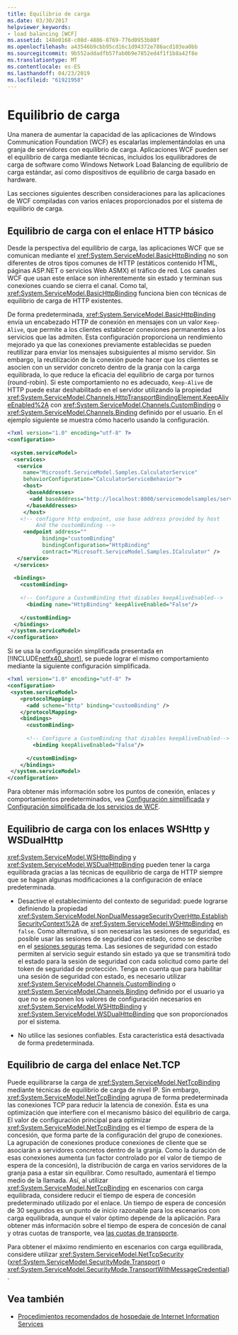 ```yaml
---
title: Equilibrio de carga
ms.date: 03/30/2017
helpviewer_keywords:
- load balancing [WCF]
ms.assetid: 148e0168-c08d-4886-8769-776d0953b80f
ms.openlocfilehash: a43546b9cbb95cd16c1d94372e786acd103ea0bb
ms.sourcegitcommit: 9b552addadfb57fab0b9e7852ed4f1f1b8a42f8e
ms.translationtype: MT
ms.contentlocale: es-ES
ms.lasthandoff: 04/23/2019
ms.locfileid: "61921958"
---
```

# <a name="load-balancing"></a>Equilibrio de carga
Una manera de aumentar la capacidad de las aplicaciones de Windows Communication Foundation (WCF) es escalarlas implementándolas en una granja de servidores con equilibrio de carga. Aplicaciones WCF pueden ser el equilibrio de carga mediante técnicas, incluidos los equilibradores de carga de software como Windows Network Load Balancing de equilibrio de carga estándar, así como dispositivos de equilibrio de carga basado en hardware.  
  
 Las secciones siguientes describen consideraciones para las aplicaciones de WCF compiladas con varios enlaces proporcionados por el sistema de equilibrio de carga.  
  
## <a name="load-balancing-with-the-basic-http-binding"></a>Equilibrio de carga con el enlace HTTP básico  
 Desde la perspectiva del equilibrio de carga, las aplicaciones WCF que se comunican mediante el <xref:System.ServiceModel.BasicHttpBinding> no son diferentes de otros tipos comunes de HTTP (estáticos contenido HTML, páginas ASP.NET o servicios Web ASMX) el tráfico de red. Los canales WCF que usan este enlace son inherentemente sin estado y terminan sus conexiones cuando se cierra el canal. Como tal, <xref:System.ServiceModel.BasicHttpBinding> funciona bien con técnicas de equilibrio de carga de HTTP existentes.  
  
 De forma predeterminada, <xref:System.ServiceModel.BasicHttpBinding> envía un encabezado HTTP de conexión en mensajes con un valor `Keep-Alive`, que permite a los clientes establecer conexiones permanentes a los servicios que las admiten. Esta configuración proporciona un rendimiento mejorado ya que las conexiones previamente establecidas se pueden reutilizar para enviar los mensajes subsiguientes al mismo servidor. Sin embargo, la reutilización de la conexión puede hacer que los clientes se asocien con un servidor concreto dentro de la granja con la carga equilibrada, lo que reduce la eficacia del equilibrio de carga por turnos (round-robin). Si este comportamiento no es adecuado, `Keep-Alive` de HTTP puede estar deshabilitado en el servidor utilizando la propiedad <xref:System.ServiceModel.Channels.HttpTransportBindingElement.KeepAliveEnabled%2A> con <xref:System.ServiceModel.Channels.CustomBinding> o <xref:System.ServiceModel.Channels.Binding> definido por el usuario. En el ejemplo siguiente se muestra cómo hacerlo usando la configuración.  
  
```xml  
<?xml version="1.0" encoding="utf-8" ?>  
<configuration>  
  
 <system.serviceModel>  
  <services>  
   <service   
     name="Microsoft.ServiceModel.Samples.CalculatorService"  
     behaviorConfiguration="CalculatorServiceBehavior">  
     <host>  
      <baseAddresses>  
       <add baseAddress="http://localhost:8000/servicemodelsamples/service"/>  
      </baseAddresses>  
     </host>  
    <!-- configure http endpoint, use base address provided by host  
         And the customBinding -->  
     <endpoint address=""  
           binding="customBinding"  
           bindingConfiguration="HttpBinding"   
           contract="Microsoft.ServiceModel.Samples.ICalculator" />  
   </service>  
  </services>  
  
  <bindings>  
    <customBinding>  
  
    <!-- Configure a CustomBinding that disables keepAliveEnabled-->  
      <binding name="HttpBinding" keepAliveEnabled="False"/>  
  
    </customBinding>  
  </bindings>  
 </system.serviceModel>  
</configuration>  
```  
  
 Si se usa la configuración simplificada presentada en [!INCLUDE[netfx40_short](../../../includes/netfx40-short-md.md)], se puede lograr el mismo comportamiento mediante la siguiente configuración simplificada.  
  
```xml  
<?xml version="1.0" encoding="utf-8" ?>  
<configuration>  
 <system.serviceModel>  
    <protocolMapping>  
      <add scheme="http" binding="customBinding" />  
    </protocolMapping>  
    <bindings>  
      <customBinding>  
  
      <!-- Configure a CustomBinding that disables keepAliveEnabled-->  
        <binding keepAliveEnabled="False"/>  
  
      </customBinding>  
    </bindings>  
 </system.serviceModel>  
</configuration>  
```  
  
 Para obtener más información sobre los puntos de conexión, enlaces y comportamientos predeterminados, vea [Configuración simplificada](../../../docs/framework/wcf/simplified-configuration.md) y [Configuración simplificada de los servicios de WCF](../../../docs/framework/wcf/samples/simplified-configuration-for-wcf-services.md).  
  
## <a name="load-balancing-with-the-wshttp-binding-and-the-wsdualhttp-binding"></a>Equilibrio de carga con los enlaces WSHttp y WSDualHttp  
 <xref:System.ServiceModel.WSHttpBinding> y <xref:System.ServiceModel.WSDualHttpBinding> pueden tener la carga equilibrada gracias a las técnicas de equilibrio de carga de HTTP siempre que se hagan algunas modificaciones a la configuración de enlace predeterminada.  
  
-   Desactive el establecimiento del contexto de seguridad: puede lograrse definiendo la propiedad <xref:System.ServiceModel.NonDualMessageSecurityOverHttp.EstablishSecurityContext%2A> de <xref:System.ServiceModel.WSHttpBinding> en `false`. Como alternativa, si son necesarias las sesiones de seguridad, es posible usar las sesiones de seguridad con estado, como se describe en el [sesiones seguras](../../../docs/framework/wcf/feature-details/secure-sessions.md) tema. Las sesiones de seguridad con estado permiten al servicio seguir estando sin estado ya que se transmitirá todo el estado para la sesión de seguridad con cada solicitud como parte del token de seguridad de protección. Tenga en cuenta que para habilitar una sesión de seguridad con estado, es necesario utilizar <xref:System.ServiceModel.Channels.CustomBinding> o <xref:System.ServiceModel.Channels.Binding> definido por el usuario ya que no se exponen los valores de configuración necesarios en <xref:System.ServiceModel.WSHttpBinding> y <xref:System.ServiceModel.WSDualHttpBinding> que son proporcionados por el sistema.  
  
-   No utilice las sesiones confiables. Esta característica está desactivada de forma predeterminada.  
  
## <a name="load-balancing-the-nettcp-binding"></a>Equilibrio de carga del enlace Net.TCP  
 Puede equilibrarse la carga de <xref:System.ServiceModel.NetTcpBinding> mediante técnicas de equilibrio de carga de nivel IP. Sin embargo, <xref:System.ServiceModel.NetTcpBinding> agrupa de forma predeterminada las conexiones TCP para reducir la latencia de conexión. Ésta es una optimización que interfiere con el mecanismo básico del equilibrio de carga. El valor de configuración principal para optimizar <xref:System.ServiceModel.NetTcpBinding> es el tiempo de espera de la concesión, que forma parte de la configuración del grupo de conexiones. La agrupación de conexiones produce conexiones de cliente que se asociarán a servidores concretos dentro de la granja. Como la duración de esas conexiones aumenta (un factor controlado por el valor de tiempo de espera de la concesión), la distribución de carga en varios servidores de la granja pasa a estar sin equilibrar. Como resultado, aumentará el tiempo medio de la llamada. Así, al utilizar <xref:System.ServiceModel.NetTcpBinding> en escenarios con carga equilibrada, considere reducir el tiempo de espera de concesión predeterminado utilizado por el enlace. Un tiempo de espera de concesión de 30 segundos es un punto de inicio razonable para los escenarios con carga equilibrada, aunque el valor óptimo depende de la aplicación. Para obtener más información sobre el tiempo de espera de concesión de canal y otras cuotas de transporte, vea [las cuotas de transporte](../../../docs/framework/wcf/feature-details/transport-quotas.md).  
  
 Para obtener el máximo rendimiento en escenarios con carga equilibrada, considere utilizar <xref:System.ServiceModel.NetTcpSecurity> (<xref:System.ServiceModel.SecurityMode.Transport> o <xref:System.ServiceModel.SecurityMode.TransportWithMessageCredential>).  
  
## <a name="see-also"></a>Vea también

- [Procedimientos recomendados de hospedaje de Internet Information Services](../../../docs/framework/wcf/feature-details/internet-information-services-hosting-best-practices.md)
